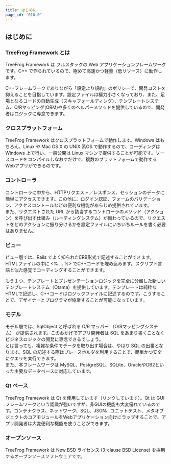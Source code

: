 ```yaml
---
title: はじめに
page_id: "010.0"
---
```


## はじめに

### TreeFrog Framework とは

TreeFrog Framework は フルスタックの Web アプリケーションフレームワークです。C++ で作られているので、極めて高速かつ軽量（低リソース）に動作します。

C++フレームワークでありながら「設定より規約」のポリシーで、開発コストを抑えることを目指しています。設定ファイルは極力小さくなっており、また、足場となるコードの自動生成（スキャフォールディング）、テンプレートシステム、O/Rマッピング(ORM)や多くのヘルパーメソッドを提供しているので、開発者はロジックに専念できます。

### クロスプラットフォーム

TreeFrog Framework はクロスプラットフォームで動作します。Windows はもちろん、Linux や Mac OS X の UNIX 系OS で動作するので、コーディングは Windows 上で行い、一般公開は Linux マシンで提供することが可能です。ソースコードをコンパイルしなおすだけで、複数のプラットフォームで動作するWebアプリができるのです。

### コントローラ

コントローラに中から、HTTPリクエスト／レスポンス、セッションのデータに簡単にアクセスできます。この他に、ログイン認証、フォームのバリデーション、アクセスコントールなどの便利な機能があらじめ提供されています。<br>
また、リクエストされた URL から該当するコントローラのメソッド（アクション）を呼び出す仕組み（ルーティングシステム）が備わっているので、リクエストをどのアクションに振り分けるかを設定ファイルにいちいちルールを書く必要はありません。

### ビュー

ビュー層では、Rails でよく知られたERB形式で記述することができます。HTMLファイルの中に <% … %> でC++コードを埋め込みます。スクリプト言語と似た感覚でコーディングすることができます。

もう１つ、テンプレートとプレゼンテーションロジックを完全に分離した新しいテンプレートシステム（Otama）を提供しています。テンプレートは純粋なHTMLで記述し、C++コードはロジックファイルに記述するのです。こうすることで、デザイナーとプログラマが協業することが可能になっています。

### モデル

モデル層では、SqlObject と呼ばれる O/R マッパー （O/Rマッピングシステム） が提供されます。このおかげでアプリ開発者は SQL をあまり書くことなくビジネスロジックの開発に専念できるでしょう。<br>
とは言っても、複雑な条件でデータを取り出す場合は、やはり SQL の出番となります。SQL の記述する際はプレースホルダを利用することで、簡単かつ安全にクエリを実行できます。<br>
また、本フレームワークは MySQL、PostgreSQL、SQLite、OracleやDB2といった主要なデータベースに対応しています。

### Qt ベース

TreeFrog Framework は Qt を使用しています（リンクしています）。Qt は GUI フレームワークという認識が強いですが、非GUIの機能も大変優れているのです。コンテナクラス、ネットワーク、SQL、JSON、ユニットテスト、メタオブジェクトのコアモジュールをWebアプリケーション向けにラップすることで、アプリ開発者は大変便利な機能を使うことができます。

### オープンソース

TreeFrog Framework は New BSD ライセンス (3-clause BSD License) を採用するオープンソースソフトウェアです。